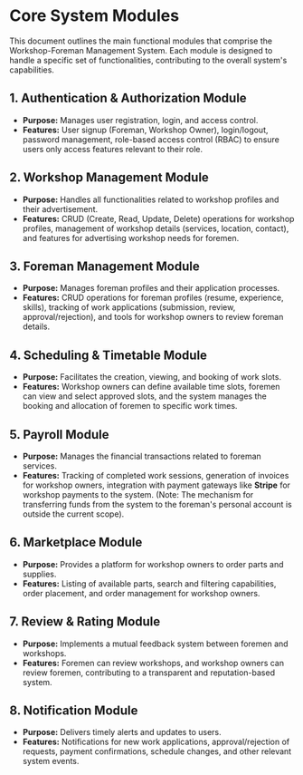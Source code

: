 # Core System Modules

This document outlines the main functional modules that comprise the Workshop-Foreman Management System. Each module is designed to handle a specific set of functionalities, contributing to the overall system's capabilities.

## 1. Authentication & Authorization Module
*   **Purpose:** Manages user registration, login, and access control.
*   **Features:** User signup (Foreman, Workshop Owner), login/logout, password management, role-based access control (RBAC) to ensure users only access features relevant to their role.

## 2. Workshop Management Module
*   **Purpose:** Handles all functionalities related to workshop profiles and their advertisement.
*   **Features:** CRUD (Create, Read, Update, Delete) operations for workshop profiles, management of workshop details (services, location, contact), and features for advertising workshop needs for foremen.

## 3. Foreman Management Module
*   **Purpose:** Manages foreman profiles and their application processes.
*   **Features:** CRUD operations for foreman profiles (resume, experience, skills), tracking of work applications (submission, review, approval/rejection), and tools for workshop owners to review foreman details.

## 4. Scheduling & Timetable Module
*   **Purpose:** Facilitates the creation, viewing, and booking of work slots.
*   **Features:** Workshop owners can define available time slots, foremen can view and select approved slots, and the system manages the booking and allocation of foremen to specific work times.

## 5. Payroll Module
*   **Purpose:** Manages the financial transactions related to foreman services.
*   **Features:** Tracking of completed work sessions, generation of invoices for workshop owners, integration with payment gateways like **Stripe** for workshop payments to the system. (Note: The mechanism for transferring funds from the system to the foreman's personal account is outside the current scope).

## 6. Marketplace Module
*   **Purpose:** Provides a platform for workshop owners to order parts and supplies.
*   **Features:** Listing of available parts, search and filtering capabilities, order placement, and order management for workshop owners.

## 7. Review & Rating Module
*   **Purpose:** Implements a mutual feedback system between foremen and workshops.
*   **Features:** Foremen can review workshops, and workshop owners can review foremen, contributing to a transparent and reputation-based system.

## 8. Notification Module
*   **Purpose:** Delivers timely alerts and updates to users.
*   **Features:** Notifications for new work applications, approval/rejection of requests, payment confirmations, schedule changes, and other relevant system events.
